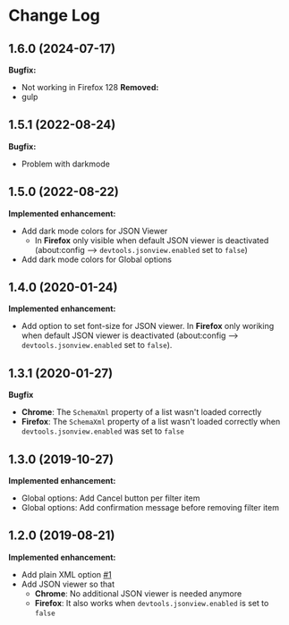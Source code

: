 # Change Log
## 1.6.0 (2024-07-17)
**Bugfix:**
* Not working in Firefox 128
**Removed:**
* gulp

## 1.5.1 (2022-08-24)
**Bugfix:**
* Problem with darkmode

## 1.5.0 (2022-08-22)
**Implemented enhancement:**
* Add dark mode colors for JSON Viewer
    * In **Firefox** only visible when default JSON viewer is deactivated (about:config --> `devtools.jsonview.enabled`  set to `false`)
* Add dark mode colors for Global options

## 1.4.0 (2020-01-24)
**Implemented enhancement:**
* Add option to set font-size for JSON viewer. In **Firefox** only woriking when default JSON viewer is deactivated (about:config --> `devtools.jsonview.enabled`  set to `false`).

## 1.3.1 (2020-01-27)
**Bugfix**
* **Chrome**: The `SchemaXml` property of a list wasn't loaded correctly
* **Firefox**: The `SchemaXml` property of a list wasn't loaded correctly when `devtools.jsonview.enabled` was set to `false`

## 1.3.0 (2019-10-27)
**Implemented enhancement:**
* Global options: Add Cancel button per filter item
* Global options: Add confirmation message before removing filter item

## 1.2.0 (2019-08-21)
**Implemented enhancement:**
* Add plain XML option [\#1](https://github.com/ddesch/SP-REST-JSON/issues/1)
* Add JSON viewer so that
    * **Chrome**: No additional JSON viewer is needed anymore
    * **Firefox**: It also works when `devtools.jsonview.enabled` is set to `false`